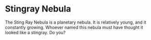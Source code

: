 # Stingray Nebula

The Sting Ray Nebula is a planetary nebula. It is relatively young, and it
constantly growing. Whoever named this nebula must have thought it looked like a
stingray. Do you?
